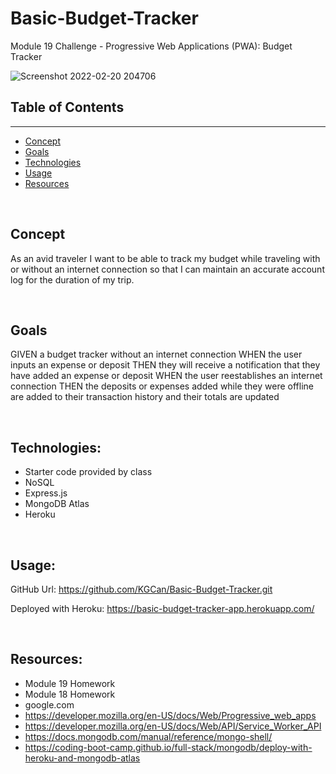 # Basic-Budget-Tracker
Module 19 Challenge - Progressive Web Applications (PWA): Budget Tracker

![Screenshot 2022-02-20 204706](https://user-images.githubusercontent.com/88002224/154891045-8fcb7af8-9320-4932-9233-50d62599bf02.png)

## Table of Contents

---

- [Concept](#concept)
- [Goals](#goals)
- [Technologies](#technologies)
- [Usage](#usage)
- [Resources](#resources)

&nbsp;

## Concept

As an avid traveler I want to be able to track my budget while traveling with or without an internet connection so that I can maintain an accurate account log for the duration of my trip.

&nbsp;

## Goals
GIVEN a budget tracker without an internet connection
WHEN the user inputs an expense or deposit
THEN they will receive a notification that they have added an expense or deposit
WHEN the user reestablishes an internet connection
THEN the deposits or expenses added while they were offline are added to their transaction history and their totals are updated

&nbsp;

## Technologies:

- Starter code provided by class
- NoSQL
- Express.js
- MongoDB Atlas
- Heroku

&nbsp;

## Usage: 

GitHub Url: https://github.com/KGCan/Basic-Budget-Tracker.git

Deployed with Heroku: https://basic-budget-tracker-app.herokuapp.com/

&nbsp;

 ## Resources:

 - Module 19 Homework
 - Module 18 Homework
 - google.com
 - https://developer.mozilla.org/en-US/docs/Web/Progressive_web_apps
 - https://developer.mozilla.org/en-US/docs/Web/API/Service_Worker_API
 - https://docs.mongodb.com/manual/reference/mongo-shell/
 - https://coding-boot-camp.github.io/full-stack/mongodb/deploy-with-heroku-and-mongodb-atlas


